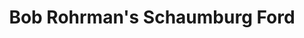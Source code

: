 ---
title: "Bob Rohrman's Schaumburg Ford"
url: /schaumburg/bob-rohrmans-schaumburg-ford/
shop: car
---